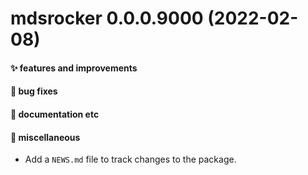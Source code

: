 # mdsrocker 0.0.0.9000 (2022-02-08)

#### ✨ features and improvements

#### 🐛 bug fixes

#### 💬 documentation etc

#### 🍬 miscellaneous

  * Add a `NEWS.md` file to track changes to the package.
